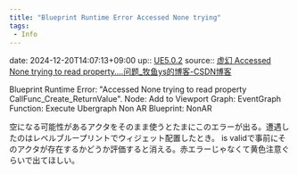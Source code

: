 ```yaml
---
title: "Blueprint Runtime Error Accessed None trying"
tags:
 - Info
---
```


date: 2024-12-20T14:07:13+09:00
up:: [UE5.0.2](../Bar/App/UE5.0.2.md)
source:: [虚幻 Accessed None trying to read property....问题_牧鱼ys的博客-CSDN博客](https://blog.csdn.net/qq_30310145/article/details/107947498)

Blueprint Runtime Error: "Accessed None trying to read property CallFunc_Create_ReturnValue". Node: Add to Viewport Graph: EventGraph Function: Execute Ubergraph Non AR Blueprint: NonAR

空になる可能性があるアクタをそのまま使うとたまにこのエラーが出る。遭遇したのはレベルブループリントでウィジェット配置したとき。
is validで事前にそのアクタが存在するかどうか評価すると消える。赤エラーじゃなくて黄色注意ぐらいで出てほしい。